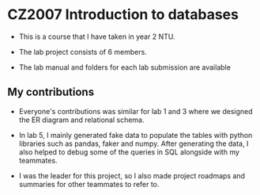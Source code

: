 # CZ2007 Introduction to databases

- This is a course that I have taken in year 2 NTU.

- The lab project consists of 6 members.

- The lab manual and folders for each lab submission are available 

## My contributions

- Everyone's contributions was similar for lab 1 and 3 where we designed the ER diagram and relational schema.

- In lab 5, I mainly generated fake data to populate the tables with python libraries such as pandas, faker and numpy. After generating the data, I also helped to debug some of the queries in SQL alongside with my teammates.

- I was the leader for this project, so I also made project roadmaps and summaries for other teammates to refer to.